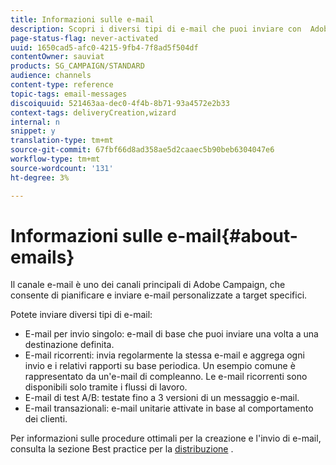 ```yaml
---
title: Informazioni sulle e-mail
description: Scopri i diversi tipi di e-mail che puoi inviare con  Adobe Campaign.
page-status-flag: never-activated
uuid: 1650cad5-afc0-4215-9fb4-7f8ad5f504df
contentOwner: sauviat
products: SG_CAMPAIGN/STANDARD
audience: channels
content-type: reference
topic-tags: email-messages
discoiquuid: 521463aa-dec0-4f4b-8b71-93a4572e2b33
context-tags: deliveryCreation,wizard
internal: n
snippet: y
translation-type: tm+mt
source-git-commit: 67fbf66d8ad358ae5d2caaec5b90beb6304047e6
workflow-type: tm+mt
source-wordcount: '131'
ht-degree: 3%

---
```



# Informazioni sulle e-mail{#about-emails}

Il canale e-mail è uno dei canali principali di  Adobe Campaign, che consente di pianificare e inviare e-mail personalizzate a target specifici.

Potete inviare diversi tipi di e-mail:

* E-mail per invio singolo: e-mail di base che puoi inviare una volta a una destinazione definita.
* E-mail ricorrenti: invia regolarmente la stessa e-mail e aggrega ogni invio e i relativi rapporti su base periodica. Un esempio comune è rappresentato da un&#39;e-mail di compleanno. Le e-mail ricorrenti sono disponibili solo tramite i flussi di lavoro.
* E-mail di test A/B: testate fino a 3 versioni di un messaggio e-mail.
* E-mail transazionali: e-mail unitarie attivate in base al comportamento dei clienti.

Per informazioni sulle procedure ottimali per la creazione e l&#39;invio di e-mail, consulta la sezione Best practice per la [distribuzione](../../sending/using/delivery-best-practices.md) .
